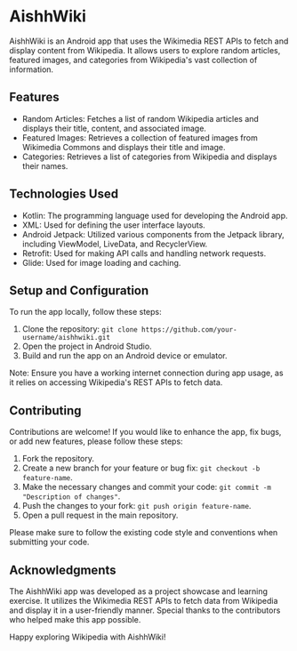 # AishhWiki

AishhWiki is an Android app that uses the Wikimedia REST APIs to fetch and display content from Wikipedia. It allows users to explore random articles, featured images, and categories from Wikipedia's vast collection of information.

## Features

- Random Articles: Fetches a list of random Wikipedia articles and displays their title, content, and associated image.
- Featured Images: Retrieves a collection of featured images from Wikimedia Commons and displays their title and image.
- Categories: Retrieves a list of categories from Wikipedia and displays their names.

## Technologies Used

- Kotlin: The programming language used for developing the Android app.
- XML: Used for defining the user interface layouts.
- Android Jetpack: Utilized various components from the Jetpack library, including ViewModel, LiveData, and RecyclerView.
- Retrofit: Used for making API calls and handling network requests.
- Glide: Used for image loading and caching.

## Setup and Configuration

To run the app locally, follow these steps:

1. Clone the repository: `git clone https://github.com/your-username/aishhwiki.git`
2. Open the project in Android Studio.
3. Build and run the app on an Android device or emulator.

Note: Ensure you have a working internet connection during app usage, as it relies on accessing Wikipedia's REST APIs to fetch data.

## Contributing

Contributions are welcome! If you would like to enhance the app, fix bugs, or add new features, please follow these steps:

1. Fork the repository.
2. Create a new branch for your feature or bug fix: `git checkout -b feature-name`.
3. Make the necessary changes and commit your code: `git commit -m "Description of changes"`.
4. Push the changes to your fork: `git push origin feature-name`.
5. Open a pull request in the main repository.

Please make sure to follow the existing code style and conventions when submitting your code.

## Acknowledgments

The AishhWiki app was developed as a project showcase and learning exercise. It utilizes the Wikimedia REST APIs to fetch data from Wikipedia and display it in a user-friendly manner. Special thanks to the contributors who helped make this app possible.

Happy exploring Wikipedia with AishhWiki!
